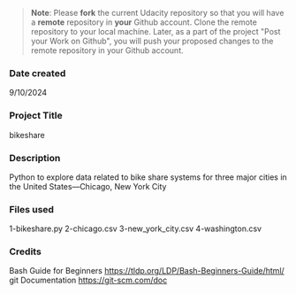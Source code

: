 >**Note**: Please **fork** the current Udacity repository so that you will have a **remote** repository in **your** Github account. Clone the remote repository to your local machine. Later, as a part of the project "Post your Work on Github", you will push your proposed changes to the remote repository in your Github account.

### Date created
9/10/2024

### Project Title
bikeshare

### Description
Python to explore data related to bike share systems for three major cities in the United States—Chicago, New York City

### Files used
1-bikeshare.py
2-chicago.csv
3-new_york_city.csv
4-washington.csv

### Credits
Bash Guide for Beginners
https://tldp.org/LDP/Bash-Beginners-Guide/html/
git Documentation
https://git-scm.com/doc
